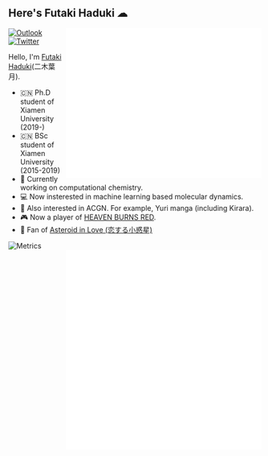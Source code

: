 ## Here's Futaki Haduki ☁

<img align="right" src="assets/github-metrics.svg" alt="Metrics" width="390">

[![Outlook](https://img.shields.io/badge/scottryuu@outlook.com-0078D4?style=for-the-badge&logo=microsoft-outlook&logoColor=white)](mailto:scottryuu@outlook.com)
[![Twitter](https://img.shields.io/badge/Twitter-1DA1F2?style=for-the-badge&logo=twitter&logoColor=white)](https://twitter.com/Cloudac7_Canoe)

Hello, I'm [Futaki Haduki](https://github.com/Cloudac7)(二木葉月).

- 🇨🇳 Ph.D student of Xiamen University (2019-)
- 🇨🇳 BSc student of Xiamen University (2015-2019)
- 🔭 Currently working on computational chemistry.
- 💻 Now insterested in machine learning based molecular dynamics.
- 🌱 Also interested in ACGN. For example, Yuri manga (including Kirara).
- 🎮 Now a player of [HEAVEN BURNS RED](https://heaven-burns-red.com).
- 🌟 Fan of [Asteroid in Love (恋する小惑星)](http://koiastv.com/)

<img align="left" src="https://github-readme-stats.vercel.app/api?username=cloudac7" alt="Metrics" width="390">
<img align="right" src="assets/metrics.plugin.anilist.manga.svg" alt="Metrics" width="390">
